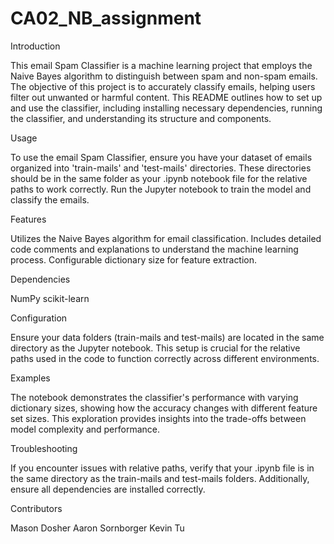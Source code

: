 # CA02_NB_assignment
Introduction

This email Spam Classifier is a machine learning project that employs the Naive Bayes algorithm to distinguish between spam and non-spam emails. The objective of this project is to accurately classify emails, helping users filter out unwanted or harmful content. This README outlines how to set up and use the classifier, including installing necessary dependencies, running the classifier, and understanding its structure and components.

Usage

To use the email Spam Classifier, ensure you have your dataset of emails organized into 'train-mails' and 'test-mails' directories. These directories should be in the same folder as your .ipynb notebook file for the relative paths to work correctly. Run the Jupyter notebook to train the model and classify the emails.

Features

Utilizes the Naive Bayes algorithm for email classification.
Includes detailed code comments and explanations to understand the machine learning process.
Configurable dictionary size for feature extraction.

Dependencies

NumPy
scikit-learn

Configuration

Ensure your data folders (train-mails and test-mails) are located in the same directory as the Jupyter notebook. This setup is crucial for the relative paths used in the code to function correctly across different environments.

Examples

The notebook demonstrates the classifier's performance with varying dictionary sizes, showing how the accuracy changes with different feature set sizes. This exploration provides insights into the trade-offs between model complexity and performance.

Troubleshooting

If you encounter issues with relative paths, verify that your .ipynb file is in the same directory as the train-mails and test-mails folders. Additionally, ensure all dependencies are installed correctly.

Contributors

Mason Dosher
Aaron Sornborger
Kevin Tu
